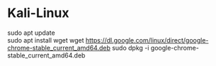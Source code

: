 # Kali-Linux

sudo apt update  
sudo apt install wget
wget https://dl.google.com/linux/direct/google-chrome-stable_current_amd64.deb
sudo dpkg -i google-chrome-stable_current_amd64.deb
